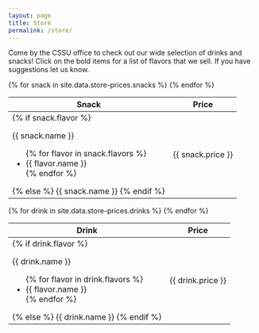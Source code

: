 ```yaml
---
layout: page
title: Store
permalink: /store/
---
```


Come by the CSSU office to check out our wide selection of drinks and snacks! Click on the bold items for a list of flavors that we sell. If you have suggestions let us know.

<div id="store">
  <section class="store-left">
    <table>
      <thead>
        <tr>
          <th>Snack</th>
          <th>Price</th>
        </tr>
      </thead>
      <tbody>
        {% for snack in site.data.store-prices.snacks %}
        <tr>
          <td>
            {% if snack.flavor %}
            <p class="store-item-collapsable">{{ snack.name }}</p>
            <div class="store-item-collapsable-panel">
              <ul>
                {% for flavor in snack.flavors %}
                <li>{{ flavor.name }}</li>
                {% endfor %}
              </ul>
            </div>
            {% else %}
            {{ snack.name }}
            {% endif %}
          </td>
          <td>{{ snack.price }}</td>
        </tr>
        {% endfor %}
      </tbody>
    </table>
  </section>

  <section class="store-right">
    <table>
      <thead>
        <tr>
          <th>Drink</th>
          <th>Price</th>
        </tr>
      </thead>
      <tbody>
        {% for drink in site.data.store-prices.drinks %}
        <tr>
          <td>
            {% if drink.flavor %}
            <p class="store-item-collapsable">{{ drink.name }}</p>
            <div class="store-item-collapsable-panel">
              <ul>
                {% for flavor in drink.flavors %}
                <li>{{ flavor.name }}</li>
                {% endfor %}
              </ul>
            </div>
            {% else %}
            {{ drink.name }}
            {% endif %}
          </td>
          <td>{{ drink.price }}</td>
        </tr>
        {% endfor %}
      </tbody>
    </table>
  </section>
</div>

<script>
  /** Store Collapse Feature by Borna*/
  var coll = document.getElementsByClassName("store-item-collapsable");
  for (var i = 0; i < coll.length; i++) {
    coll[i].addEventListener("click", function() {
      this.classList.toggle("active");
      var panel = this.nextElementSibling;
      if (panel.style.display === "block") {
        panel.style.display = "none";
      } else {
        panel.style.display = "block";
      }
    });
  };
</script>
